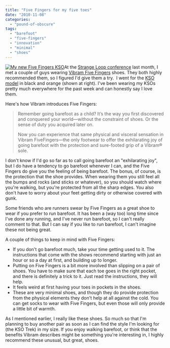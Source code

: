 ```yaml
---
title: "Five Fingers for my five toes"
date: "2010-11-08"
categories: 
  - "pound-of-obscure"
tags: 
  - "barefoot"
  - "five-fingers"
  - "innovation"
  - "minimal"
  - "shoes"
---
```


[![My new Five Fingers KSO](https://gbrettmiller.files.wordpress.com/2010/11/fivefingers.jpg?w=300&h=222 "FiveFingers")](http://www.flickr.com/photos/gbrettmiller/5157078382/)At the [Strange Loop conference](http://strangeloop2010.com "Strange Loop 2010") last month, I met a couple of guys wearing [Vibram Five Fingers](http://www.vibramfivefingers.com "Vibram Five Fingers") shoes. They both highly recommended them, so I figured I'd give them a try.  I went for the [KSO model](http://www.vibramfivefingers.com/products/products_KSO_m.cfm) in black and orange (shown at right). I've been wearing my KSOs pretty much everywhere for the past week and can honestly say I love them.

Here's how Vibram introduces Five Fingers:

> Remember going barefoot as a child? It’s the way you first discovered and conquered your world—without the constraint of shoes. Or the sense of duty you acquired later on.
> 
> Now you can experience that same physical and visceral sensation in Vibram FiveFingers—the only footwear to offer the exhilarating joy of going barefoot with the protection and sure-footed grip of a Vibram® sole.

I don't know if I'd go so far as to call going barefoot an "exhilarating joy", but I do have a tendency to go barefoot whenever I can, and the Five Fingers do give you the feeling of being barefoot. The bonus, of course, is the protection that the shoe provides. When wearing them you still feel all the bumps and rocks (and sticks or whatever), so you should watch where you're walking, but you're protected from all the sharp edges. You also don't have to worry about your feet getting dirty or otherwise covered with gunk.

Some friends who are runners swear by Five Fingers as a great shoe to wear if you prefer to run barefoot. It has been a (way too) long time since I've done any running, and I've never run barefoot, so I can't really comment to that. But I can say if you like to run barefoot, I can't imagine these not being great.

A couple of things to keep in mind with Five Fingers:

- If you don't go barefoot much, take your time getting used to it. The instructions that come with the shows recommend starting with just an hour or so a day at first, and building up to longer.
- Putting on Five Fingers is a bit more involved than slipping on a pair of shoes. You have to make sure that each toe goes in the right pocket, and there is definitely a trick to it. Just read the instructions, they will help.
- It feels weird at first having your toes in pockets in the shoes.
- These are very minimal shoes, and though they do provide protection from the physical elements they don't help at all against the cold. You can get socks to wear with Five Fingers, but even those will only provide a little bit of warmth.

As I mentioned earlier, I really like these shoes. So much so that I'm planning to buy another pair as soon as I can find the style I'm looking for (the KSO Trek) in my size. If you enjoy walking barefoot, or think that the benefits Vibram describes might be something you're interesting in, I highly recommend these unusual, but great, shoes.
